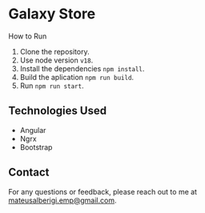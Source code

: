 # Galaxy Store

How to Run

1. Clone the repository.
2. Use node version `v18`.
3. Install the dependencies `npm install`.
4. Build the aplication `npm run build`.
5. Run `npm run start`.

## Technologies Used

- Angular
- Ngrx
- Bootstrap

## Contact

For any questions or feedback, please reach out to me at [mateusalberigi.emp@gmail.com](mailto:mateusalberigi.emp@gmail.com).
